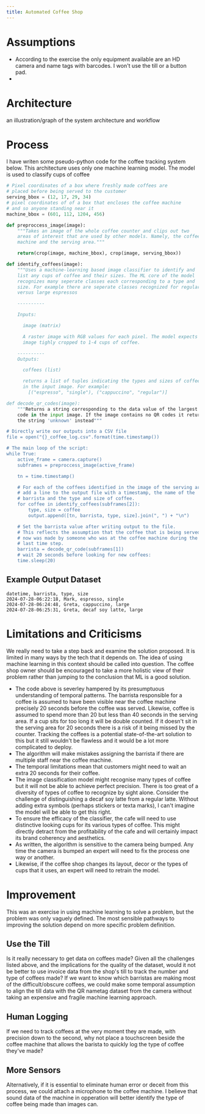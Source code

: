 ```yaml
---
title: Automated Coffee Shop
---
```


# Assumptions

- According to the exercise the only equipment available are an HD camera and name tags with barcodes. I won't use the till or a button pad.
- 

# Architecture
an illustration/graph of the system architecture and workflow

# Process
I have writen some pseudo-python code for the coffee tracking system below. This architecture uses only one machine learning model. The model is used to classify cups of coffee

```python
# Pixel coordinates of a box where freshly made coffees are
# placed before being served to the customer
serving_bbox = (12, 17, 29, 34)
# pixel coordinates of of a box that encloses the coffee machine
# and so anyone standing near it
machine_bbox = (601, 112, 1204, 456)

def preproccess_image(image):
    """Takes an image of the whole coffee counter and clips out two
    areas of interest that are used by other models. Namely, the coffee
    machine and the serving area."""

    return(crop(image, machine_bbox), crop(image, serving_bbox))

def identify_coffees(image):
    """Uses a machine-learning based image classifier to identify and
    list any cups of coffee and their sizes. The ML core of the model
    recognizes many seperate classes each corresponding to a type and
    size. For example there are seperate classes recognized for regular
    versus large espressos

    ----------

    Inputs:

      image (matrix)

      A raster image with RGB values for each pixel. The model expects an
      image tighly cropped to 1-4 cups of coffee. 

    ----------
    Outputs:

      coffees (list)

      returns a list of tuples indicating the types and sizes of coffee shown
      in the input image. For example:
        [("espresso", "single"), ("cappuccino", "regular")]

def decode_qr_codes(image):
    """Returns a string corresponding to the data value of the largest QR
    code in the input image. If the image contains no QR codes it returns
    the string 'unknown' instead""" 

# Directly write our outputs into a CSV file
file = open("{}_coffee_log.csv".format(time.timestamp())

# The main loop of the script:
while True:
    active_frame = camera.capture()
    subframes = preproccess_image(active_frame)

    tn = time.timestamp()

    # For each of the coffees identified in the image of the serving area,
    # add a line to the output file with a timestamp, the name of the
    # barrista and the type and size of coffee.
    for coffee in identify_coffees(subframes[2]):
        type, size = coffee
        output.append([tn, barrista, type, size].join(", ") + "\n")

    # Set the barrista value after writing output to the file.
    # This reflects the assumption that the coffee that is being served
    # now was made by someone who was at the coffee machine during the
    # last time step. 
    barrista = decode_qr_code(subframes[1])
    # wait 20 seconds before looking for new coffees:
    time.sleep(20)
```

## Example Output Dataset

```csv
datetime, barrista, type, size
2024-07-28-06:22:18, Mark, espresso, single
2024-07-28-06:24:48, Greta, cappuccino, large
2024-07-28-06:25:31, Greta, decaf soy latte, large
```

# Limitations and Criticisms
We really need to take a step back and examine the solution proposed. It is limited in many ways by the tech that it depends on. The idea of using machine learning in this context should be called into question. The coffee shop owner should be encouraged to take a more holistic view of their problem rather than jumping to the conclusion that ML is a good solution. 
- The code above is severley hampered by its presumptuous understanding of temporal patterns. The barrista responsible for a coffee is assumed to have been visible near the coffee machine precisely 20 seconds before the coffee was served. Likewise, coffee is assumed to spend more than 20 but less than 40 seconds in the serving area. If a cup sits for too long it will be double counted. If it doesn't sit in the serving area for 20 seconds there is a risk of it being missed by the counter. Tracking the coffees is a potential state-of-the-art solution to this but it still wouldn't be flawless and it would be a lot more complicated to deploy.
- The algorithm will make mistakes assigning the barrista if there are multiple staff near the coffee machine.
- The temporal limitations mean that customers might need to wait an extra 20 seconds for their coffee.
- The image classification model might recognise many types of coffee but it will not be able to achieve perfect precision. There is too great of a diversity of types of coffee to recognize by sight alone. Consider the challenge of distinguishing a decaf soy latte from a regular latte. Without adding extra symbols (perhaps stickers or texta marks), I can't imagine the model will be able to get this right.
- To ensure the efficacy of the classifier, the cafe will need to use distinctive looking cups for its various types of coffee. This might directly detract from the profitability of the cafe and will certainly impact its brand coherency and aesthetics.
- As written, the algorithm is sensitive to the camera being bumped. Any time the camera is bumped an expert will need to fix the process one way or another.
- Likewise, if the coffee shop changes its layout, decor or the types of cups that it uses, an expert will need to retrain the model.

# Improvement
This was an exercise in using machine learning to solve a problem, but the problem was only vaguely defined. The most sensible pathways to improving the solution depend on more specific problem definition.

## Use the Till
Is it really necessary to get data on coffees made? Given all the challenges listed above, and the implications for the quality of the dataset, would it not be better to use invoice data from the shop's till to track the number and type of coffees made? If we want to know which barristas are making most of the difficult/obscure coffees, we could make some temporal assumption to align the till data with the QR nametag dataset from the camera without taking an expensive and fragile machine learning approach.

## Human Logging
If we need to track coffees at the very moment they are made, with precision down to the second, why not place a touchscreen beside the coffee machine that allows the barista to quickly log the type of coffee they've made?

## More Sensors
Alternatively, if it is essential to eliminate human error or deceit from this process, we could attach a microphone to the coffee machine. I believe that sound data of the machine in opperation will better identify the type of coffee being made than images can.  
 
